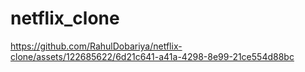 # netflix_clone


https://github.com/RahulDobariya/netflix-clone/assets/122685622/6d21c641-a41a-4298-8e99-21ce554d88bc

